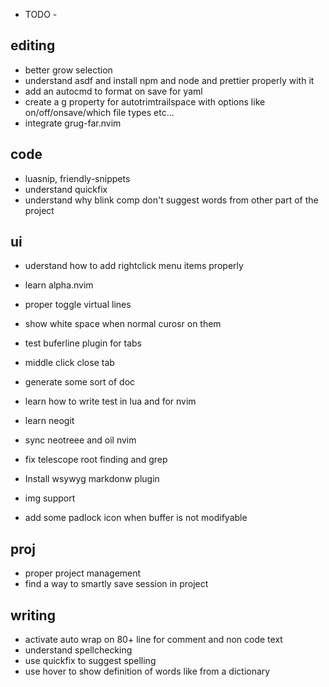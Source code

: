 
- TODO -


## editing
- better grow selection
- understand asdf and install npm and node and prettier properly with it  
- add an autocmd to format on save for yaml  
- create a g property for autotrimtrailspace with options like on/off/onsave/which file types etc...
- integrate grug-far.nvim

## code
- luasnip, friendly-snippets  
- understand quickfix  
- understand why blink comp don't suggest words from other part of the project  

## ui
- uderstand how to add rightclick menu items properly  
- learn alpha.nvim  
- proper toggle virtual lines  
- show white space when normal curosr on them  
- test buferline plugin for tabs  
- middle click close tab  

- generate some sort of doc  
- learn how to write test in lua and for nvim  

- learn neogit  

- sync neotreee and oil nvim  

- fix telescope root finding and grep  

- Install wsywyg markdonw plugin  
- img support  
- add some padlock icon when buffer is not modifyable

## proj
- proper project management  
- find a way to smartly save session in project  


## writing
- activate auto wrap on 80+ line for comment and non code text  
- understand spellchecking  
- use quickfix to suggest spelling  
- use hover to show definition of words like from a dictionary



